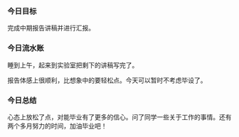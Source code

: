 ### 今日目标

完成中期报告讲稿并进行汇报。

### 今日流水账

睡到上午，起来到实验室把剩下的讲稿写完了。

报告体感上很顺利，比想象中的要轻松点。今天可以暂时不考虑毕设了。

### 今日总结

心态上放松了点，对能毕业有了更多的信心。问了同学一些关于工作的事情。还有两个多月努力的时间，加油毕业吧！



